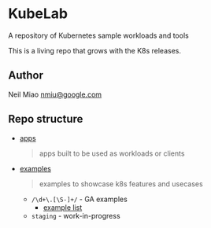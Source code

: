 # KubeLab

A repository of Kubernetes sample workloads and tools

This is a living repo that grows with the K8s releases.

## Author

Neil Miao <nmiu@google.com>

## Repo structure

* [apps](apps)
  > apps built to be used as workloads or clients

* [examples](examples)
  > examples to showcase k8s features and usecases
  * `/\d+\.[\S-]+/` - GA examples
    * [example list](examples.md)
  * `staging` - work-in-progress
